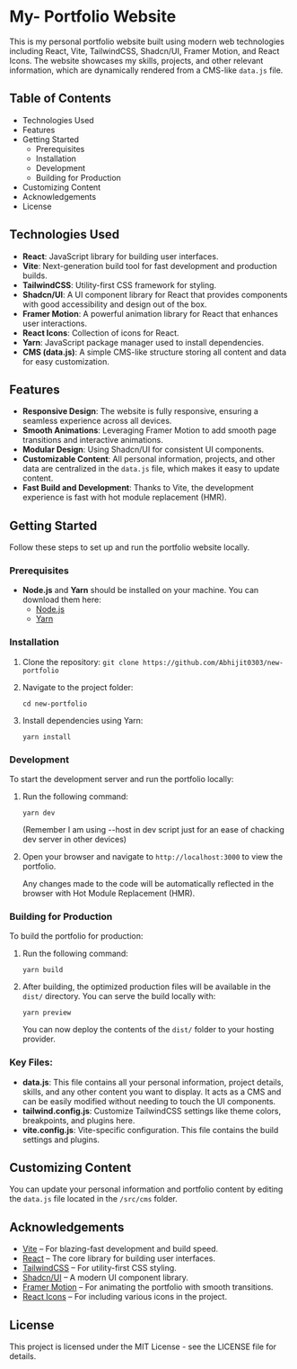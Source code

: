 # My- Portfolio Website

This is my personal portfolio website built using modern web technologies including React, Vite, TailwindCSS, Shadcn/UI, Framer Motion, and React Icons. The website showcases my skills, projects, and other relevant information, which are dynamically rendered from a CMS-like `data.js` file.

## Table of Contents

- Technologies Used
- Features
- Getting Started
  - Prerequisites
  - Installation
  - Development
  - Building for Production
- Customizing Content
- Acknowledgements
- License

## Technologies Used

- **React**: JavaScript library for building user interfaces.
- **Vite**: Next-generation build tool for fast development and production builds.
- **TailwindCSS**: Utility-first CSS framework for styling.
- **Shadcn/UI**: A UI component library for React that provides components with good accessibility and design out of the box.
- **Framer Motion**: A powerful animation library for React that enhances user interactions.
- **React Icons**: Collection of icons for React.
- **Yarn**: JavaScript package manager used to install dependencies.
- **CMS (data.js)**: A simple CMS-like structure storing all content and data for easy customization.

## Features

- **Responsive Design**: The website is fully responsive, ensuring a seamless experience across all devices.
- **Smooth Animations**: Leveraging Framer Motion to add smooth page transitions and interactive animations.
- **Modular Design**: Using Shadcn/UI for consistent UI components.
- **Customizable Content**: All personal information, projects, and other data are centralized in the `data.js` file, which makes it easy to update content.
- **Fast Build and Development**: Thanks to Vite, the development experience is fast with hot module replacement (HMR).

## Getting Started

Follow these steps to set up and run the portfolio website locally.

### Prerequisites

- **Node.js** and **Yarn** should be installed on your machine. You can download them here:
  - [Node.js](https://nodejs.org/)
  - [Yarn](https://yarnpkg.com/)

### Installation

1.  Clone the repository:
    `git clone https://github.com/Abhijit0303/new-portfolio`
2.  Navigate to the project folder:

    `cd new-portfolio`

3.  Install dependencies using Yarn:

    `yarn install`

### Development

To start the development server and run the portfolio locally:

1.  Run the following command:

    `yarn dev`

    (Remember I am using --host in dev script just for an ease of chacking dev server in other devices)

2.  Open your browser and navigate to `http://localhost:3000` to view the portfolio.

    Any changes made to the code will be automatically reflected in the browser with Hot Module Replacement (HMR).

### Building for Production

To build the portfolio for production:

1.  Run the following command:

    `yarn build`

2.  After building, the optimized production files will be available in the `dist/` directory. You can serve the build locally with:

    `yarn preview`

    You can now deploy the contents of the `dist/` folder to your hosting provider.

### Key Files:

- **data.js**: This file contains all your personal information, project details, skills, and any other content you want to display. It acts as a CMS and can be easily modified without needing to touch the UI components.
- **tailwind.config.js**: Customize TailwindCSS settings like theme colors, breakpoints, and plugins here.
- **vite.config.js**: Vite-specific configuration. This file contains the build settings and plugins.

## Customizing Content

You can update your personal information and portfolio content by editing the `data.js` file located in the `/src/cms` folder.

## Acknowledgements

- [Vite](https://vitejs.dev/) – For blazing-fast development and build speed.
- [React](https://reactjs.org/) – The core library for building user interfaces.
- [TailwindCSS](https://tailwindcss.com/) – For utility-first CSS styling.
- [Shadcn/UI](https://shadcn.dev/) – A modern UI component library.
- [Framer Motion](https://motion.dev/) – For animating the portfolio with smooth transitions.
- [React Icons](https://react-icons.github.io/react-icons/) – For including various icons in the project.

## License

This project is licensed under the MIT License - see the LICENSE file for details.
